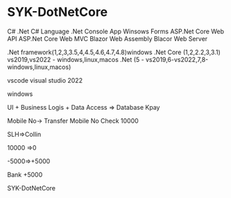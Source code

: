 # SYK-DotNetCore
C# .Net
C# Language
.Net
Console App
Winsows Forms
ASP.Net Core Web API
ASP.Net Core Web MVC
Blazor Web Assembly
Blacor Web Server

.Net framework(1,2,3,3.5,4,4.5,4.6,4.7,4.8)windows
.Net Core (1,2,2.2,3,3.1) vs2019,vs2022 - windows,linux,macos
.Net (5 - vs2019,6-vs2022,7,8-windows,linux,macos)

vscode
visual studio 2022

windows

UI + Business Logis + Data Access => Database
Kpay

Mobile No-> Transfer
Mobile No Check
10000

SLH=>Collin

10000 =>0

-5000=>+5000

Bank +5000

SYK-DotNetCore
